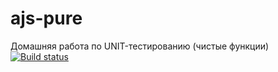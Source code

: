 # ajs-pure

Домашняя работа по UNIT-тестированию (чистые функции)
[![Build status](https://ci.appveyor.com/api/projects/status/svd0hjougllmxdxb?svg=true)](https://ci.appveyor.com/project/TakanawaYuku/ajs-pure)
